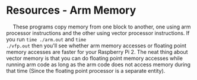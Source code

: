 # Resources - Arm Memory
&emsp; These programs copy memory from one block to another, one using arm processor instructions and the other using vector processor instructions. If you run <code>time ./arm.out</code> and <code>time ./vfp.out</code> then you'll see whether arm memory accesses or floating point memory accesses are faster for your Raspberry Pi 2. The neat thing about vector memory is that you can do floating point memory accesses while running arm code as long as the arm code does not access memory during that time (Since the floating point processor is a separate entity).